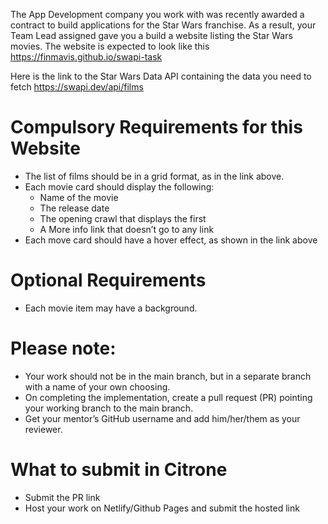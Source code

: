 The App Development company you work with was recently awarded a contract to build applications for the Star Wars franchise.
As a result, your Team Lead assigned gave you a build a website listing the Star Wars movies.
The website is expected to look like this https://finmavis.github.io/swapi-task

Here is the link to the Star Wars Data API containing the data you need to fetch
https://swapi.dev/api/films

# Compulsory Requirements for this Website 

- The list of films should be in a grid format, as in the link above.
- Each movie card should display the following:
    - Name of the movie
    - The release date
    -  The opening crawl that displays the first 
    - A More info link that doesn’t go to any link 
- Each move card should have a hover effect, as shown in the link above

# Optional Requirements
- Each movie item may have a background. 

# Please note:
- Your work should not be in the main branch, but in a separate branch with a name of your own choosing.
- On completing the implementation, create a pull request (PR) pointing your working branch to the main branch.
- Get your mentor’s GitHub username and add him/her/them as your reviewer.

# What to submit in Citrone

- Submit the PR link
- Host your work on Netlify/Github Pages and submit the hosted link

